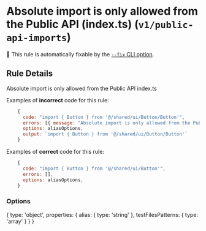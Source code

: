 # Absolute import is only allowed from the Public API (index.ts) (`v1/public-api-imports`)

🔧 This rule is automatically fixable by the [`--fix` CLI option](https://eslint.org/docs/latest/user-guide/command-line-interface#--fix).

<!-- end auto-generated rule header -->

## Rule Details

Absolute import is only allowed from the Public API index.ts

Examples of **incorrect** code for this rule:

```js
    {
      code: "import { Button } from '@/shared/ui/Button/Button'",
      errors: [{ message: "Absolute import is only allowed from the Public API (index.ts)"}],
      options: aliasOptions,
      output: `import { Button } from '@/shared/ui/Button/Button'`
    }
```

Examples of **correct** code for this rule:

```js
    {
      code: "import { Button } from '@/shared/ui/Button'",
      errors: [],
      options: aliasOptions,
    }
```

### Options

{
type: 'object',
properties: {
alias: {
type: 'string'
},
testFilesPatterns: {
type: 'array'
}
}
}
